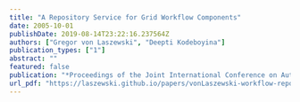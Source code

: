 ```yaml
---
title: "A Repository Service for Grid Workflow Components"
date: 2005-10-01
publishDate: 2019-08-14T23:22:16.237564Z
authors: ["Gregor von Laszewski", "Deepti Kodeboyina"]
publication_types: ["1"]
abstract: ""
featured: false
publication: "*Proceedings of the Joint International Conference on Autonomic and Autonomous Systems and International Conference on Networking and Services*"
url_pdf: "https://laszewski.github.io/papers/vonLaszewski-workflow-repository.pdf"
---
```


